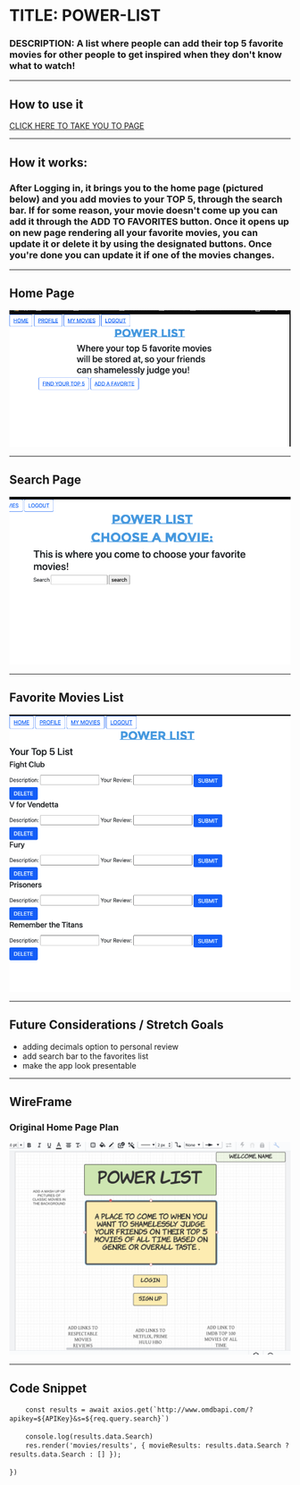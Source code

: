 # TITLE:  POWER-LIST
### DESCRIPTION: A list where people can add their top 5 favorite movies for other people to get inspired when they don't know what to watch!

---

## How to use it 
[CLICK HERE TO TAKE YOU TO PAGE](https://powerlist.herokuapp.com/)


--- 

## How it works: 

### After Logging in, it brings you to the home page (pictured below) and you add movies to your TOP 5, through the search bar. If for some reason, your movie doesn't come up you can add it through the ADD TO FAVORITES button. Once it opens up on new page rendering all your favorite movies, you can update it or delete it by using the designated buttons. Once you're done you can update it if one of the movies changes. 

---

## Home Page 
![HOME PAGE HEROKU](./images/home-page-heroku.PNG)

---

## Search Page 
![Search](./images/search.PNG)

---

## Favorite Movies List
![Favorite Movies](./images/movie-list.PNG)

---

## Future Considerations / Stretch Goals
- adding decimals option to personal review
- add search bar to the favorites list
- make the app look presentable

---

## WireFrame

### Original Home Page Plan
![HOME PAGE](./images/front-page.PNG)

---

## Code Snippet
```
    const results = await axios.get(`http://www.omdbapi.com/?apikey=${APIKey}&s=${req.query.search}`)

    console.log(results.data.Search)
    res.render('movies/results', { movieResults: results.data.Search ? results.data.Search : [] });

})
```